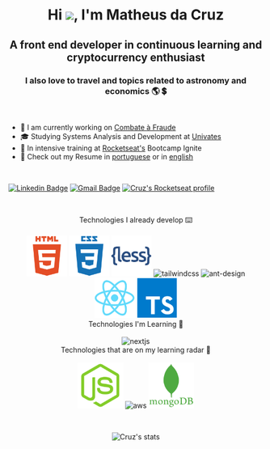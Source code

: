 <h1 align="center">Hi <img src="https://raw.githubusercontent.com/kaueMarques/kaueMarques/master/hi.gif" width="30px">, I'm Matheus da Cruz</h1>
<h2 align="center">A front end developer in continuous learning and cryptocurrency enthusiast</h2>
<h3 align="center">I also love to travel and topics related to astronomy and economics 🌎 💲</h3>

<br>

- 🔭 I am currently working on [Combate à Fraude](https://github.com/combateafraude)
- 🎓 Studying Systems Analysis and Development at [Univates](https://www.univates.br/)
- 🚀 In intensive training at [Rocketseat's](https://app.rocketseat.com.br/dashboard) Bootcamp Ignite 
- 📝 Check out my Resume in [portuguese](https://drive.google.com/file/d/10H1iOBhfmNexbx8VSMugK5oHwDdUM8MG/view?usp=sharing) or in [english](https://drive.google.com/file/d/1fOzO5cMfPjYJI974QPlG_b29itkONxw1/view?usp=sharing)
<br>

[![Linkedin Badge](https://img.shields.io/badge/-Matheus%20Cruz-3000cc?style=flat-square&logo=Linkedin&logoColor=white&link=https://www.linkedin.com/in/matheus-cruz-frontend/)](https://www.linkedin.com/in/matheus-cruz-frontend/) 
[![Gmail Badge](https://img.shields.io/badge/-matheuswachcruz@gmail.com-3000cc?style=flat-square&logo=Gmail&logoColor=white&link=mailto:matheuswachcruz@gmail.com)](mailto:matheuswachcruz@gmail.com)
<a href="https://app.rocketseat.com.br/me/matheus-da-cruz-frontend">
    <img src="https://img.shields.io/badge/-Rocketseat-3000cc?style=flat-square&logoColor=white&color=3000cc&link=https://app.rocketseat.com.br/me/matheus-da-cruz-frontend" alt="Cruz's Rocketseat profile" />
</a>

<br>

<p align="center">
Technologies I already develop ⌨️
  <br>
  <br>
<img src="https://github.com/devicons/devicon/blob/master/icons/html5/html5-plain-wordmark.svg" alt="html5" width="80" height="80"/>
<img src="https://github.com/devicons/devicon/blob/master/icons/css3/css3-plain-wordmark.svg" alt="css3" width="80" height="80"/>
<img src="https://github.com/devicons/devicon/blob/master/icons/less/less-plain-wordmark.svg" alt="less" width="80" height="80"/>
<img src="https://www.markusantonwolf.com/media/pages/blog/tailwind-css/265298487-1596675041/tailwind-css-logo.svg" alt="tailwindcss" width="80" height="80"/>
<img src="https://gw.alipayobjects.com/zos/rmsportal/rlpTLlbMzTNYuZGGCVYM.png" alt="ant-design" width="90" height="90"/>
<img src="https://github.com/devicons/devicon/blob/master/icons/react/react-original.svg" alt="reactjs" width="80" height="80"/>
<img src="https://github.com/devicons/devicon/blob/master/icons/typescript/typescript-original.svg" alt="typescript" width="80" height="80"/>
  <br>
  Technologies I'm Learning 📖
  <br>
  <br>
   <img src="https://www.drupal.org/files/project-images/nextjs-drupal.jpg" alt="nextjs" width="90" height="90"/>
  <br>
  Technologies that are on my learning radar 🔎
  <br>
  <br>
<img src="https://github.com/devicons/devicon/blob/master/icons/nodejs/nodejs-plain.svg" alt="node" width="90" height="90"/>
<img src="https://res.cloudinary.com/wagon/image/upload/v1585091640/ntgefujscihnprq2a9bb.png" alt="aws" width="90" height="90"/>
<img src="https://github.com/devicons/devicon/blob/master/icons/mongodb/mongodb-plain-wordmark.svg" alt="mongo-db" width="90" height="90"/>
  <br>
</p>
<br>

<p align="center">
  <span>
    <img src="https://github-readme-stats.vercel.app/api?username=mathwcruz&show_icons=true&theme=dracula" alt="Cruz's stats" height=180 />
  </span>
</p>
